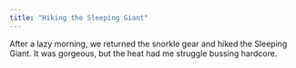 ```yaml
---
title: "Hiking the Sleeping Giant"
---
```


After a lazy morning, we returned the snorkle gear and hiked the Sleeping Giant. It was gorgeous, but the heat had me struggle bussing hardcore.